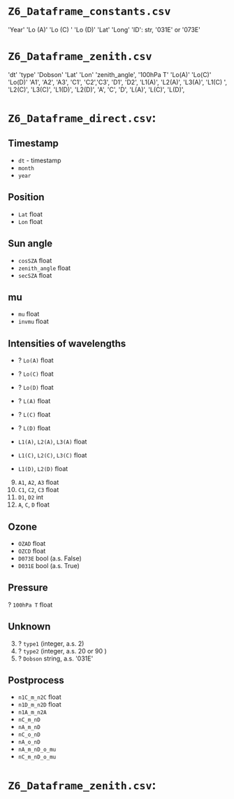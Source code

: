 # `Z6_Dataframe_constants.csv`
'Year'
'Lo (A)'
'Lo (C) '
'Lo (D)'
'Lat'
'Long'
'ID': str, '031E' or '073E'



# `Z6_Dataframe_zenith.csv`
'dt'
'type'
'Dobson'
'Lat'
'Lon'
'zenith_angle',
'100hPa T'
'Lo(A)'
'Lo(C)'
'Lo(D)'
'A1', 'A2', 'A3',
'C1', 'C2','C3', 
'D1', 'D2', 
'L1(A)', 'L2(A)', 'L3(A)', 
'L1(C) ', 'L2(C)', 'L3(C)',
'L1(D)', 'L2(D)', 
'A', 'C', 'D', 
'L(A)', 'L(C)', 'L(D)',

# `Z6_Dataframe_direct.csv`:

## Timestamp
* `dt` - timestamp
* `month`
* `year`

## Position
* `Lat` float
* `Lon` float

## Sun angle
* `cosSZA` float
* `zenith_angle` float
* `secSZA` float

## mu
* `mu` float
* `invmu` float

## Intensities of wavelengths
* ? `Lo(A)` float
* ? `Lo(C)` float 
* ? `Lo(D)` float

* ? `L(A)` float
* ? `L(C)` float
* ? `L(D)` float

 * `L1(A)`, `L2(A)`, `L3(A)` float
 * `L1(C)`, `L2(C)`, `L3(C)` float
 * `L1(D)`, `L2(D)` float

9. `A1`, `A2`, `A3` float
10. `C1`, `C2`, `C3` float
11. `D1`, `D2` int
15. `A`, `C`, `D` float


## Ozone
* `OZAD` float
* `OZCD` float
* `D073E` bool (a.s. False)
* `D031E` bool (a.s. True)

## Pressure
? `100hPa T` float

## Unknown
3. ? `type1` (integer, a.s. 2)
4. ? `type2` (integer, a.s. 20 or 90 )
5. ? `Dobson` string, a.s. '031E'




## Postprocess
* `n1C_m_n2C` float
* `n1D_m_n2D` float
* `n1A_m_n2A`
* `nC_m_nD` 
* `nA_m_nD`
* `nC_o_nD`
* `nA_o_nD`
* `nA_m_nD_o_mu`
* `nC_m_nD_o_mu`



# `Z6_Dataframe_zenith.csv`:

